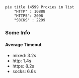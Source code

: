 
```mermaid
pie title 14599 Proxies in list
    "HTTP" : 10888
    "HTTPS": 2098
    "SOCKS" : 2299
```

### Some Info
#### Average Timeout

- mixed: 3.2s
- http: 1.4s
- https: 8.2s
- socks: 6.6s